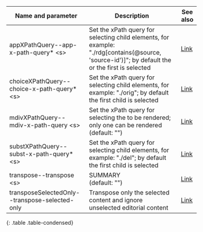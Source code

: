 | Name and parameter | Description | See also |
|---|---|---|
| <span class="lang1">appXPathQuery</span><span class="lang2">--app-x-path-query</span>* &lt;s&gt; | Set the xPath query for selecting <app> child elements, for example: "./rdg[contains(@source, 'source-id')]"; by default the <lem> or the first <rdg> is selected | [Link](link-to) |
| <span class="lang1">choiceXPathQuery</span><span class="lang2">--choice-x-path-query</span>* &lt;s&gt; | Set the xPath query for selecting <choice> child elements, for example: "./orig"; by default the first child is selected | [Link](link-to) |
| <span class="lang1">mdivXPathQuery</span><span class="lang2">--mdiv-x-path-query</span> &lt;s&gt; | Set the xPath query for selecting the <mdiv> to be rendered; only one <mdiv> can be rendered<br/>(default: "") | [Link](link-to) |
| <span class="lang1">substXPathQuery</span><span class="lang2">--subst-x-path-query</span>* &lt;s&gt; | Set the xPath query for selecting <subst> child elements, for example: "./del"; by default the first child is selected | [Link](link-to) |
| <span class="lang1">transpose</span><span class="lang2">--transpose</span> &lt;s&gt; | SUMMARY<br/>(default: "") | [Link](link-to) |
| <span class="lang1">transposeSelectedOnly</span><span class="lang2">--transpose-selected-only</span> | Transpose only the selected content and ignore unselected editorial content | [Link](link-to) |
{: .table .table-condensed}
